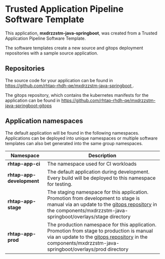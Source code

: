 # Trusted Application Pipeline Software Template

This application, **mxdrzzstm-java-springboot**, was created from a Trusted Application Pipeline Software Template.

The software templates create a new source and gitops deployment repositories with a sample source application. 

## Repositories

The source code for your application can be found in [https://github.com/rhtap-rhdh-qe/mxdrzzstm-java-springboot ](https://github.com/rhtap-rhdh-qe/mxdrzzstm-java-springboot ).
 
The gitops repository, which contains the kubernetes manifests for the application can be found in 
[https://github.com/rhtap-rhdh-qe/mxdrzzstm-java-springboot-gitops ](https://github.com/rhtap-rhdh-qe/mxdrzzstm-java-springboot-gitops ) 

## Application namespaces 

The default application will be found in the following namespaces. Applications can be deployed into unique namespaces or multiple software templates can also bet generated into the same group namespaces.  

|  Namespace   |  Description   |  
| -------- | -------- |
| **rhtap-app-ci** | The namespace used for CI workloads |
| **rhtap-app-development** | The default application during development. Every build will be deployed to this namespace for testing. |
| **rhtap-app-stage** | The staging namespace for this application. Promotion from development to stage is manual via an update to the [gitops repository](https://github.com/rhtap-rhdh-qe/mxdrzzstm-java-springboot-gitops ) in the components/mxdrzzstm-java-springboot/overlays/stage directory |
| **rhtap-app-prod** | The production namespace for this application. Promotion from stage to production is manual via an update to the [gitops repository](https://github.com/rhtap-rhdh-qe/mxdrzzstm-java-springboot-gitops ) in the components/mxdrzzstm-java-springboot/overlays/prod directory |